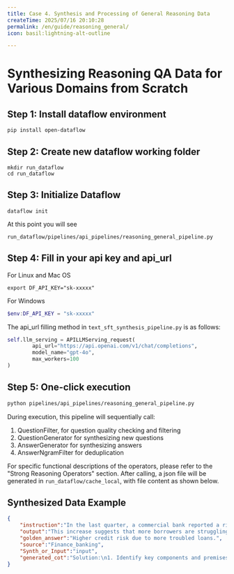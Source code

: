```yaml
---
title: Case 4. Synthesis and Processing of General Reasoning Data
createTime: 2025/07/16 20:10:28
permalink: /en/guide/reasoning_general/
icon: basil:lightning-alt-outline

---
```


# Synthesizing Reasoning QA Data for Various Domains from Scratch

## Step 1: Install dataflow environment

```shell
pip install open-dataflow
```

## Step 2: Create new dataflow working folder

```shell
mkdir run_dataflow
cd run_dataflow
```

## Step 3: Initialize Dataflow

```shell
dataflow init
```

At this point you will see

```shell
run_dataflow/pipelines/api_pipelines/reasoning_general_pipeline.py  
```

## Step 4: Fill in your api key and api_url

For Linux and Mac OS

```shell
export DF_API_KEY="sk-xxxxx"
```

For Windows

```powershell
$env:DF_API_KEY = "sk-xxxxx"
```

The api_url filling method in `text_sft_synthesis_pipeline.py` is as follows:

```python
self.llm_serving = APILLMServing_request(
        api_url="https://api.openai.com/v1/chat/completions",
        model_name="gpt-4o",
        max_workers=100
)
```

## Step 5: One-click execution

```bash
python pipelines/api_pipelines/reasoning_general_pipeline.py
```

During execution, this pipeline will sequentially call:

1. QuestionFilter, for question quality checking and filtering
2. QuestionGenerator for synthesizing new questions
3. AnswerGenerator for synthesizing answers
4. AnswerNgramFilter for deduplication

For specific functional descriptions of the operators, please refer to the "Strong Reasoning Operators" section. After calling, a json file will be generated in `run_dataflow/cache_local`, with file content as shown below.

## Synthesized Data Example

```json
{
    "instruction":"In the last quarter, a commercial bank reported a rise in its non-performing loan ratio from 2.1% to 3.4%. What might this indicate about the bank's loan portfolio?",
    "output":"This increase suggests that more borrowers are struggling to repay their loans, potentially due to economic slowdowns or tighter household finances. It indicates a deterioration in the quality of the bank's loan assets and may lead to increased provisions.",
    "golden_answer":"Higher credit risk due to more troubled loans.",
    "source":"Finance_banking",
    "Synth_or_Input":"input",
    "generated_cot":"Solution:\n1. Identify key components and premises of the task:\n→ Non-performing loan (NPL) ratio increase from 2.1% to 3.4%\n→ Quarter timeframe for observation\n\n2. Apply relevant principles, theorems, or methods with step-by-step derivation or argument:\n→ NPL ratio is a measure of loan repayment risk and indicates the proportion of non-paying loans in total loans\n→ An increase suggests a deterioration in the quality of the loan portfolio\n→ Possible causes for this deterioration might be economic downturn, poor underwriting practices, or increased credit risk exposure\n\n3. Perform any necessary calculations or logical checks with intermediate verification:\n→ Change in NPL ratio: 3.4\\% - 2.1\\% = 1.3\\%\n→ Verify impact: A rise of 1.3 percentage points in a single quarter is significant, indicating substantial risk factors affecting loan performance\n\n4. Present the final answer or conclusion in a clear, unambiguous notation:\n→ The increase in the non-performing loan ratio suggests that the bank's loan portfolio may be facing heightened credit risks, potential defaults, or poor economic conditions affecting borrowers."
}
```

